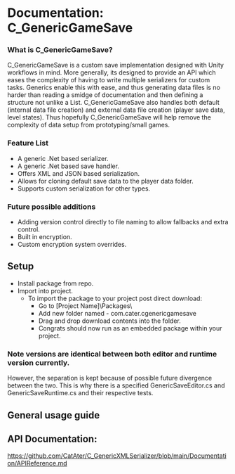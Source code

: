 # Documentation: C_GenericGameSave

### What is C_GenericGameSave? 
C_GenericGameSave is a custom save implementation designed with Unity workflows in mind. 
More generally, its designed to provide an API which eases the complexity of having to write multiple serializers for custom tasks. 
Generics enable this with ease, and thus generating data files is no harder than reading a smidge of documentation and then defining a structure not unlike a List.
C_GenericGameSave also handles both default (internal data file creation) and external data file creation (player save data, level states). 
Thus hopefully C_GenericGameSave will help remove the complexity of data setup from prototyping/small games. 

### Feature List
- A generic .Net based serializer. 
- A generic .Net based save handler.
- Offers XML and JSON based serialization. 
- Allows for cloning default save data to the player data folder.
- Supports custom serialization for other types. 

### Future possible additions
- Adding version control directly to file naming to allow fallbacks and extra control. 
- Built in encryption. 
- Custom encryption system overrides. 

## Setup
- Install package from repo. 
- Import into project. 
    - To import the package to your project post direct download:
        - Go to [Project Name]\Packages\
        - Add new folder named - com.cater.cgenericgamesave
        - Drag and drop download contents into the folder. 
        - Congrats should now run as an embedded package within your project. 

### Note versions are identical between both editor and runtime version currently. 
However, the separation is kept because of possible future divergence between the two. 
This is why there is a specified GenericSaveEditor.cs and GenericSaveRuntime.cs and their respective tests. 

## General usage guide

## API Documentation:
https://github.com/CatAter/C_GenericXMLSerializer/blob/main/Documentation/APIReference.md